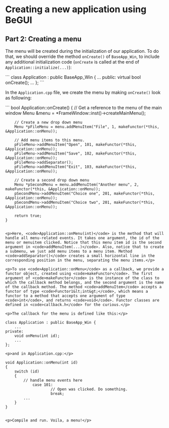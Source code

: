# Creating a new application using BeGUI #

<h2>Part 2: Creating a menu</h2>
<p>The menu will be created during the initialization of our application. To do that, we should override the method <code>onCreate()</code> of <code>BaseApp_Win</code>, to include any additional initialization code (<code>onCreate</code> is called at the end of <code>Application::initialize(...)</code>):</p>
```
	class Application : public BaseApp_Win {
		...
	public:
		virtual bool onCreate();
		...
	};
```

<p>In the <code>Application.cpp</code> file, we create the menu by making <code>onCreate()</code> look as following:</p>
```
	bool Application::onCreate()
	{
		// Get a reference to the menu of the main window
		Menu &menu = *FrameWindow::inst()->createMainMenu();

		// Create a new drop down menu
		Menu *pFileMenu = menu.addMenuItem("File", 1, makeFunctor(*this, &Application::onMenu));

		// Add menu items to this menu.
		pFileMenu->addMenuItem("Open", 101, makeFunctor(*this, &Application::onMenu));
		pFileMenu->addMenuItem("Save", 102, makeFunctor(*this, &Application::onMenu));
		pFileMenu->addSeparator();
		pFileMenu->addMenuItem("Exit", 103, makeFunctor(*this, &Application::onMenu));

		// Create a second drop down menu
		Menu *pSecondMenu = menu.addMenuItem("Another menu", 2, makeFunctor(*this, &Application::onMenu));
		pSecondMenu->addMenuItem("Choice one", 201, makeFunctor(*this, &Application::onMenu));
		pSecondMenu->addMenuItem("Choice two", 201, makeFunctor(*this, &Application::onMenu));

		return true;
	}
```

<p>Here, <code>Application::onMenu(int)</code> is the method that will handle all menu-related events. It takes one argument, the id of the menu or menuitem clicked. Notice that this menu item id is the second argument in <code>addMenuItem(...)</code>. Also, notice that to create a submenu, we just add menu items to a menu item. Method <code>addSeparator()</code> creates a small horizontal line in the corresponding position in the menu, separating the menu items.</p>

<p>To use <code>Application::onMenu</code> as a callback, we provide a functor object, created using <code>makeFunctor</code>. The first argument of <code>makeFunctor</code> is the instance of the class to which the callback method belongs, and the second argument is the name of the callback method. The method <code>addMenuItem</code> accepts a functor of type <code>Functor1&lt;int&gt;</code>, which means a functor to a method that accepts one argument of type <code>int</code>, and returns <code>void</code>. Functor classes are defined in <code>callback.h</code> for the curious.</p>

<p>The callback for the menu is defined like this:</p>
```
	class Application : public BaseApp_Win {
		...
	private:
		void onMenu(int id);
		...
	};
```
<p>and in Application.cpp:</p>
```
	void Application::onMenu(int id)
	{
		switch (id)
		{
			// handle menu events here
                case 101:
                        // Open was clicked. Do something.
                        break;
			...
		}
	}
```

<p>Compile and run. Voila, a menu!</p>
